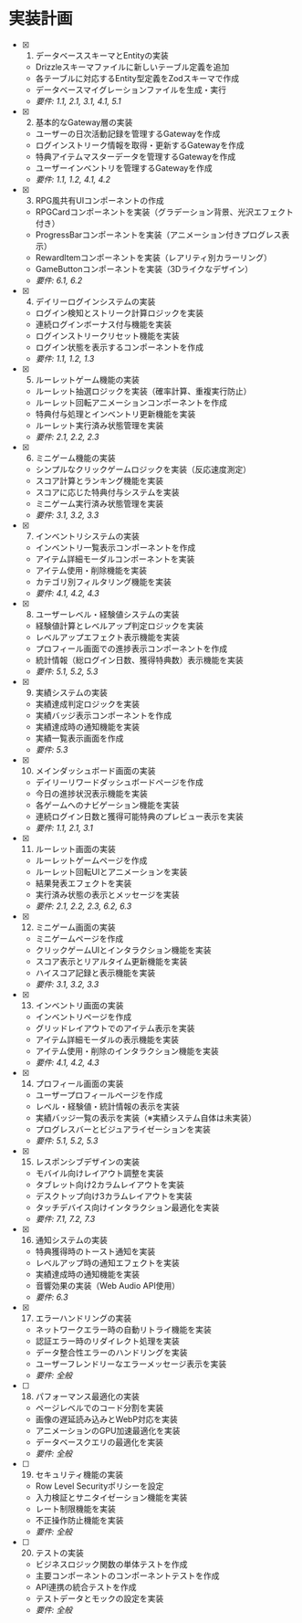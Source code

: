 # 実装計画

- [x] 1. データベーススキーマとEntityの実装
  - Drizzleスキーマファイルに新しいテーブル定義を追加
  - 各テーブルに対応するEntity型定義をZodスキーマで作成
  - データベースマイグレーションファイルを生成・実行
  - _要件: 1.1, 2.1, 3.1, 4.1, 5.1_

- [x] 2. 基本的なGateway層の実装
  - ユーザーの日次活動記録を管理するGatewayを作成
  - ログインストリーク情報を取得・更新するGatewayを作成
  - 特典アイテムマスターデータを管理するGatewayを作成
  - ユーザーインベントリを管理するGatewayを作成
  - _要件: 1.1, 1.2, 4.1, 4.2_

- [x] 3. RPG風共有UIコンポーネントの作成
  - RPGCardコンポーネントを実装（グラデーション背景、光沢エフェクト付き）
  - ProgressBarコンポーネントを実装（アニメーション付きプログレス表示）
  - RewardItemコンポーネントを実装（レアリティ別カラーリング）
  - GameButtonコンポーネントを実装（3Dライクなデザイン）
  - _要件: 6.1, 6.2_

- [x] 4. デイリーログインシステムの実装
  - ログイン検知とストリーク計算ロジックを実装
  - 連続ログインボーナス付与機能を実装
  - ログインストリークリセット機能を実装
  - ログイン状態を表示するコンポーネントを作成
  - _要件: 1.1, 1.2, 1.3_

- [x] 5. ルーレットゲーム機能の実装
  - ルーレット抽選ロジックを実装（確率計算、重複実行防止）
  - ルーレット回転アニメーションコンポーネントを作成
  - 特典付与処理とインベントリ更新機能を実装
  - ルーレット実行済み状態管理を実装
  - _要件: 2.1, 2.2, 2.3_

- [x] 6. ミニゲーム機能の実装
  - シンプルなクリックゲームロジックを実装（反応速度測定）
  - スコア計算とランキング機能を実装
  - スコアに応じた特典付与システムを実装
  - ミニゲーム実行済み状態管理を実装
  - _要件: 3.1, 3.2, 3.3_

- [x] 7. インベントリシステムの実装
  - インベントリ一覧表示コンポーネントを作成
  - アイテム詳細モーダルコンポーネントを実装
  - アイテム使用・削除機能を実装
  - カテゴリ別フィルタリング機能を実装
  - _要件: 4.1, 4.2, 4.3_

- [x] 8. ユーザーレベル・経験値システムの実装
  - 経験値計算とレベルアップ判定ロジックを実装
  - レベルアップエフェクト表示機能を実装
  - プロフィール画面での進捗表示コンポーネントを作成
  - 統計情報（総ログイン日数、獲得特典数）表示機能を実装
  - _要件: 5.1, 5.2, 5.3_

- [x] 9. 実績システムの実装
  - 実績達成判定ロジックを実装
  - 実績バッジ表示コンポーネントを作成
  - 実績達成時の通知機能を実装
  - 実績一覧表示画面を作成
  - _要件: 5.3_

- [x] 10. メインダッシュボード画面の実装
  - デイリーリワードダッシュボードページを作成
  - 今日の進捗状況表示機能を実装
  - 各ゲームへのナビゲーション機能を実装
  - 連続ログイン日数と獲得可能特典のプレビュー表示を実装
  - _要件: 1.1, 2.1, 3.1_

- [x] 11. ルーレット画面の実装
  - ルーレットゲームページを作成
  - ルーレット回転UIとアニメーションを実装
  - 結果発表エフェクトを実装
  - 実行済み状態の表示とメッセージを実装
  - _要件: 2.1, 2.2, 2.3, 6.2, 6.3_

- [x] 12. ミニゲーム画面の実装
  - ミニゲームページを作成
  - クリックゲームUIとインタラクション機能を実装
  - スコア表示とリアルタイム更新機能を実装
  - ハイスコア記録と表示機能を実装
  - _要件: 3.1, 3.2, 3.3_

- [x] 13. インベントリ画面の実装
  - インベントリページを作成
  - グリッドレイアウトでのアイテム表示を実装
  - アイテム詳細モーダルの表示機能を実装
  - アイテム使用・削除のインタラクション機能を実装
  - _要件: 4.1, 4.2, 4.3_

- [x] 14. プロフィール画面の実装
  - ユーザープロフィールページを作成
  - レベル・経験値・統計情報の表示を実装
  - 実績バッジ一覧の表示を実装（※実績システム自体は未実装）
  - プログレスバーとビジュアライゼーションを実装
  - _要件: 5.1, 5.2, 5.3_

- [x] 15. レスポンシブデザインの実装
  - モバイル向けレイアウト調整を実装
  - タブレット向け2カラムレイアウトを実装
  - デスクトップ向け3カラムレイアウトを実装
  - タッチデバイス向けインタラクション最適化を実装
  - _要件: 7.1, 7.2, 7.3_

- [x] 16. 通知システムの実装
  - 特典獲得時のトースト通知を実装
  - レベルアップ時の通知エフェクトを実装
  - 実績達成時の通知機能を実装
  - 音響効果の実装（Web Audio API使用）
  - _要件: 6.3_

- [x] 17. エラーハンドリングの実装
  - ネットワークエラー時の自動リトライ機能を実装
  - 認証エラー時のリダイレクト処理を実装
  - データ整合性エラーのハンドリングを実装
  - ユーザーフレンドリーなエラーメッセージ表示を実装
  - _要件: 全般_

- [ ] 18. パフォーマンス最適化の実装
  - ページレベルでのコード分割を実装
  - 画像の遅延読み込みとWebP対応を実装
  - アニメーションのGPU加速最適化を実装
  - データベースクエリの最適化を実装
  - _要件: 全般_

- [ ] 19. セキュリティ機能の実装
  - Row Level Securityポリシーを設定
  - 入力検証とサニタイゼーション機能を実装
  - レート制限機能を実装
  - 不正操作防止機能を実装
  - _要件: 全般_

- [ ] 20. テストの実装
  - ビジネスロジック関数の単体テストを作成
  - 主要コンポーネントのコンポーネントテストを作成
  - API連携の統合テストを作成
  - テストデータとモックの設定を実装
  - _要件: 全般_
